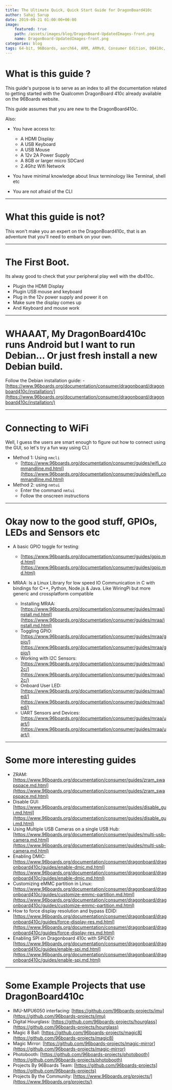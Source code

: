 ```yaml
---
title: The Ultimate Quick, Quick Start Guide for DragonBoard410c   
author: Sahaj Sarup
date: 2019-09-21 01:00:00+00:00
image:
    featured: true
    path: /assets/images/blog/DragonBoard-UpdatedImages-front.png
    name: DragonBoard-UpdatedImages-front.png
categories: blog
tags: 64-bit, 96Boards, aarch64, ARM, ARMv8, Consumer Edition, DB410c, dragonboard410c, Linaro, Linux, fedora, arm64, aarch64, rock960, FPGA, raspberry pi, arduino, shield, hat
---
```


# What is this guide ?

This guide's purpose is to serve as an index to all the documentation related to getting started with the Qualcomm DragonBoard 410c already available on the 96Boards website.

This guide assumes that you are new to the DragonBoard410c.

Also:
- You have access to:
    - A HDMI Display
    - A USB Keyboard
    - A USB Mouse
    - A 12v 2A Power Supply
    - A 8GB or larger micro SDCard
    - 2.4Ghz Wifi Network

- You have minimal knowledge about linux terminology like Terminal, shell etc
- You are not afraid of the CLI

***

# What this guide is not?

This won't make you an expert on the DragonBoard410c, that is an adventure that you'll need to embark on your own.

***

# The First Boot.

Its alway good to check that your peripheral play well with the db410c.

- Plugin the HDMI Display
- Plugin USB mouse and keyboard
- Plug in the 12v power supply and power it on
- Make sure the display comes up
- And Keyboard and mouse work

***

# WHAAAT, My DragonBoard410c runs Android but I want to run Debian... Or just fresh install a new Debian build.

Follow the Debian installation guide:
    - [https://www.96boards.org/documentation/consumer/dragonboard/dragonboard410c/installation/](https://www.96boards.org/documentation/consumer/dragonboard/dragonboard410c/installation/)

***

# Connecting to WiFi

Well, I guess the users are smart enough to figure out how to connect using the GUI, so let's try a fun way using CLI

- Method 1: Using `nmcli`
    - [https://www.96boards.org/documentation/consumer/guides/wifi_commandline.md.html](https://www.96boards.org/documentation/consumer/guides/wifi_commandline.md.html)
- Method 2: using `nmtui`
    - Enter the command `nmtui`
    - Follow the onscreen instructions

***

# Okay now to the good stuff, GPIOs, LEDs and Sensors etc

- A basic GPIO toggle for testing:
    - [https://www.96boards.org/documentation/consumer/guides/gpio.md.html](https://www.96boards.org/documentation/consumer/guides/gpio.md.html)

- MRAA: Is a Linux Library for low speed IO Communication in C with bindings for C++, Python, Node.js & Java. Like WiringPi but more generic and crossplatform compatible
    - Installing MRAA: [https://www.96boards.org/documentation/consumer/guides/mraa/install.md.html](https://www.96boards.org/documentation/consumer/guides/mraa/install.md.html)
    - Toggling GPIO: [https://www.96boards.org/documentation/consumer/guides/mraa/gpio/](https://www.96boards.org/documentation/consumer/guides/mraa/gpio/)
    - Working with I2C Sensors: [https://www.96boards.org/documentation/consumer/guides/mraa/i2c/](https://www.96boards.org/documentation/consumer/guides/mraa/i2c/)
    - Onboard User LED: [https://www.96boards.org/documentation/consumer/guides/mraa/led/](https://www.96boards.org/documentation/consumer/guides/mraa/led/)
    - UART Sensors and Devices: [https://www.96boards.org/documentation/consumer/guides/mraa/uart/](https://www.96boards.org/documentation/consumer/guides/mraa/uart/)

***

# Some more interesting guides

- ZRAM: [https://www.96boards.org/documentation/consumer/guides/zram_swapspace.md.html](https://www.96boards.org/documentation/consumer/guides/zram_swapspace.md.html)
- Disable GUI: [https://www.96boards.org/documentation/consumer/guides/disable_gui.md.html](https://www.96boards.org/documentation/consumer/guides/disable_gui.md.html)
-  Using Multiple USB Cameras on a single USB Hub: [https://www.96boards.org/documentation/consumer/guides/multi-usb-camera.md.html](https://www.96boards.org/documentation/consumer/guides/multi-usb-camera.md.html)
- Enabling DMIC: [https://www.96boards.org/documentation/consumer/dragonboard/dragonboard410c/guides/enable-dmic.md.html](https://www.96boards.org/documentation/consumer/dragonboard/dragonboard410c/guides/enable-dmic.md.html)
-  Customizing eMMC partition in Linux: [https://www.96boards.org/documentation/consumer/dragonboard/dragonboard410c/guides/customize-emmc-partition.md.html](https://www.96boards.org/documentation/consumer/dragonboard/dragonboard410c/guides/customize-emmc-partition.md.html)
-  How to force display resolution and bypass EDID: [https://www.96boards.org/documentation/consumer/dragonboard/dragonboard410c/guides/force-display-res.md.html](https://www.96boards.org/documentation/consumer/dragonboard/dragonboard410c/guides/force-display-res.md.html)
-  Enabling SPI on Dragonboard 410c with SPIDEV: [https://www.96boards.org/documentation/consumer/dragonboard/dragonboard410c/guides/enable-spi.md.html](https://www.96boards.org/documentation/consumer/dragonboard/dragonboard410c/guides/enable-spi.md.html)

***

# Some Example Projects that use DragonBoard410c

- IMU-MPU6050 interfacing: [https://github.com/96boards-projects/imu](https://github.com/96boards-projects/imu)
- Digital Hourglass: [https://github.com/96boards-projects/hourglass](https://github.com/96boards-projects/hourglass)
- Magic 8 Ball: [https://github.com/96boards-projects/magic8](https://github.com/96boards-projects/magic8)
- Magic Mirror: [https://github.com/96boards-projects/magic-mirror](https://github.com/96boards-projects/magic-mirror)
- Photobooth: [https://github.com/96boards-projects/photobooth](https://github.com/96boards-projects/photobooth)
- Projects By 96Boards Team: [https://github.com/96boards-projects](https://github.com/96boards-projects)
- Projects By the Community: [https://www.96boards.org/projects/](https://www.96boards.org/projects/)



